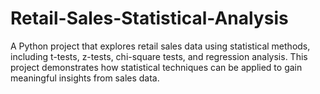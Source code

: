 # Retail-Sales-Statistical-Analysis

A Python project that explores retail sales data using statistical methods, including t-tests, z-tests, chi-square tests, and regression analysis. This project demonstrates how statistical techniques can be applied to gain meaningful insights from sales data.

